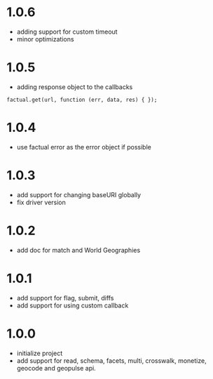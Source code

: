 # 1.0.6
* adding support for custom timeout
* minor optimizations

# 1.0.5
* adding response object to the callbacks
```
factual.get(url, function (err, data, res) { });  
```

# 1.0.4
* use factual error as the error object if possible


# 1.0.3
* add support for changing baseURI globally
* fix driver version

# 1.0.2
* add doc for match and World Geographies


# 1.0.1
* add support for flag, submit, diffs
* add support for using custom callback


# 1.0.0
* initialize project
* add support for read, schema, facets, multi, crosswalk, monetize, geocode and geopulse api.
